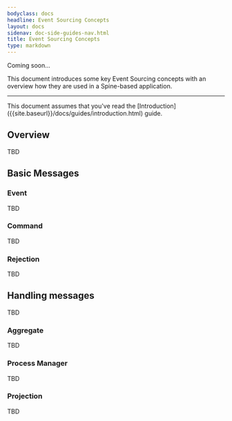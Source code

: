 ```yaml
---
bodyclass: docs
headline: Event Sourcing Concepts
layout: docs
sidenav: doc-side-guides-nav.html
title: Event Sourcing Concepts
type: markdown
---
```


<p class="coming-soon">Coming soon...</p>

<p>This document introduces some key Event Sourcing concepts
with an overview how they are used in a Spine-based application.</p>
<hr>
This document assumes that you've read the [Introduction]({{site.baseurl}}/docs/guides/introduction.html) guide.

## Overview

TBD

## Basic Messages

### Event

TBD

### Command

TBD

### Rejection

TBD

## Handling messages

TBD

### Aggregate

TBD

### Process Manager

TBD

### Projection

TBD
